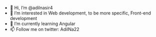 - 👋 Hi, I’m @adilnasir4
- 👀 I’m interested in Web development, to be more specific, Front-end development
- 🌱 I’m currently learning Angular
- 📫 Follow me on twitter: AdilNa22

